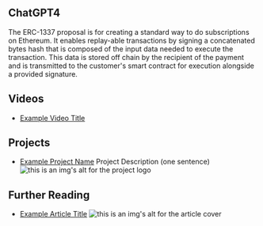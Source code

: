 ## ChatGPT4

The ERC-1337 proposal is for creating a standard way to do subscriptions on Ethereum. It enables replay-able transactions by signing a concatenated bytes hash that is composed of the input data needed to execute the transaction. This data is stored off chain by the recipient of the payment and is transmitted to the customer's smart contract for execution alongside a provided signature.

## Videos

- [Example Video Title](https://www.youtube.com/watch?v=TDGq4aeevgY)

## Projects

- [Example Project Name](https://xxxx.xxx/xxxxx) Project Description (one sentence) ![this is an img's alt for the project logo](https://xxxx.xxx/project-logo.xxx)

## Further Reading

- [Example Article Title](https://xxxx.xxx/xxxxx) ![this is an img's alt for the article cover](https://xxxx.xxx/article-cover.xxx)
